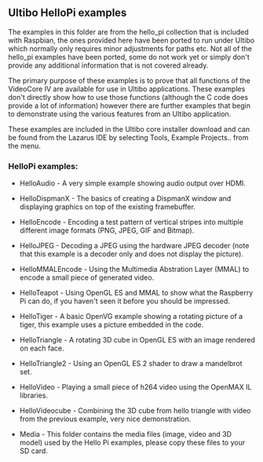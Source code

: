 ## Ultibo HelloPi examples

The examples in this folder are from the hello_pi collection that is included with Raspbian, the ones provided here have been ported to run under Ultibo which normally only requires minor adjustments for paths etc. Not all of the hello_pi examples have been ported, some do not work yet or simply don't provide any additional information that is not covered already.

The primary purpose of these examples is to prove that all functions of the VideoCore IV are available for use in Ultibo applications. These examples don't directly show how to use those functions (although the C code does provide a lot of information) however there are further examples that begin to demonstrate using the various features from an Ultibo application.

These examples are included in the Ultibo core installer download and can be found from the Lazarus IDE by selecting Tools, Example Projects.. from the menu.

### HelloPi examples:

* HelloAudio - A very simple example showing audio output over HDMI.

* HelloDispmanX - The basics of creating a DispmanX window and displaying graphics on top of the existing framebuffer.

* HelloEncode - Encoding a test pattern of vertical stripes into multiple different image formats (PNG, JPEG, GIF and Bitmap).

* HelloJPEG - Decoding a JPEG using the hardware JPEG decoder (note that this example is a decoder only and does not display the picture).

* HelloMMALEncode - Using the Multimedia Abstration Layer (MMAL) to encode a small piece of generated video.

* HelloTeapot - Using OpenGL ES and MMAL to show what the Raspberry Pi can do, if you haven't seen it before you should be impressed.

* HelloTiger - A basic OpenVG example showing a rotating picture of a tiger, this example uses a picture embedded in the code.

* HelloTriangle - A rotating 3D cube in OpenGL ES with an image rendered on each face.

* HelloTriangle2 - Using an OpenGL ES 2 shader to draw a mandelbrot set.

* HelloVideo - Playing a small piece of h264 video using the OpenMAX IL libraries.

* HelloVideocube - Combining the 3D cube from hello triangle with video from the previous example, very nice demonstration.

* Media - This folder contains the media files (image, video and 3D model) used by the Hello Pi examples, please copy these files to your SD card.